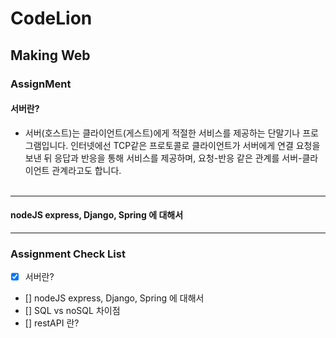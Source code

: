 # CodeLion
## Making Web
### AssignMent
#### 서버란?
* 서버(호스트)는 클라이언트(게스트)에게 적절한 서비스를 제공하는 단말기나 프로그램입니다. 인터넷에선 TCP같은 프로토콜로 클라이언트가 서버에게 연결 요청을 보낸 뒤 응답과 반응을 통해 서비스를 제공하며, 요청-반응 같은 관계를 서버-클라이언트 관계라고도 합니다.
</br></br>
---
#### nodeJS express, Django, Spring 에 대해서
---




### Assignment Check List
- [x] 서버란?
- [] nodeJS express, Django, Spring 에 대해서
- [] SQL vs noSQL 차이점
- [] restAPI 란?
